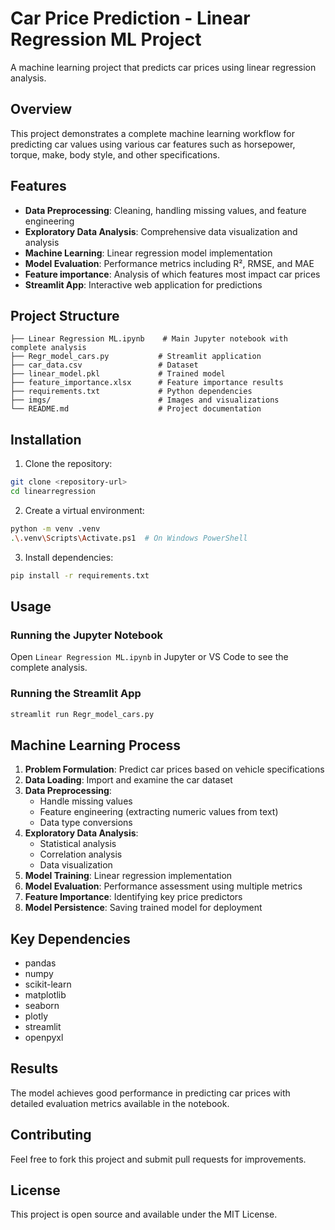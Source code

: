 # Car Price Prediction - Linear Regression ML Project

A machine learning project that predicts car prices using linear regression analysis.

## Overview

This project demonstrates a complete machine learning workflow for predicting car values using various car features such as horsepower, torque, make, body style, and other specifications.

## Features

- **Data Preprocessing**: Cleaning, handling missing values, and feature engineering
- **Exploratory Data Analysis**: Comprehensive data visualization and analysis
- **Machine Learning**: Linear regression model implementation
- **Model Evaluation**: Performance metrics including R², RMSE, and MAE
- **Feature importance**: Analysis of which features most impact car prices
- **Streamlit App**: Interactive web application for predictions

## Project Structure

```
├── Linear Regression ML.ipynb    # Main Jupyter notebook with complete analysis
├── Regr_model_cars.py           # Streamlit application
├── car_data.csv                 # Dataset
├── linear_model.pkl             # Trained model
├── feature_importance.xlsx      # Feature importance results
├── requirements.txt             # Python dependencies
├── imgs/                        # Images and visualizations
└── README.md                    # Project documentation
```

## Installation

1. Clone the repository:
```bash
git clone <repository-url>
cd linearregression
```

2. Create a virtual environment:
```bash
python -m venv .venv
.\.venv\Scripts\Activate.ps1  # On Windows PowerShell
```

3. Install dependencies:
```bash
pip install -r requirements.txt
```

## Usage

### Running the Jupyter Notebook
Open `Linear Regression ML.ipynb` in Jupyter or VS Code to see the complete analysis.

### Running the Streamlit App
```bash
streamlit run Regr_model_cars.py
```

## Machine Learning Process

1. **Problem Formulation**: Predict car prices based on vehicle specifications
2. **Data Loading**: Import and examine the car dataset
3. **Data Preprocessing**: 
   - Handle missing values
   - Feature engineering (extracting numeric values from text)
   - Data type conversions
4. **Exploratory Data Analysis**:
   - Statistical analysis
   - Correlation analysis
   - Data visualization
5. **Model Training**: Linear regression implementation
6. **Model Evaluation**: Performance assessment using multiple metrics
7. **Feature Importance**: Identifying key price predictors
8. **Model Persistence**: Saving trained model for deployment

## Key Dependencies

- pandas
- numpy
- scikit-learn
- matplotlib
- seaborn
- plotly
- streamlit
- openpyxl

## Results

The model achieves good performance in predicting car prices with detailed evaluation metrics available in the notebook.

## Contributing

Feel free to fork this project and submit pull requests for improvements.

## License

This project is open source and available under the MIT License.